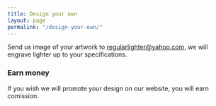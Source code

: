 ```yaml
---
title: Design your own
layout: page
permalink: "/design-your-own/"
---
```


Send us image of your artwork to [regularlighter@yahoo.com](mailto:regularlighter@yahoo.com), we will engrave lighter up to your specifications.

### Earn money
If you wish we will promote your design on our website, you will earn comission.